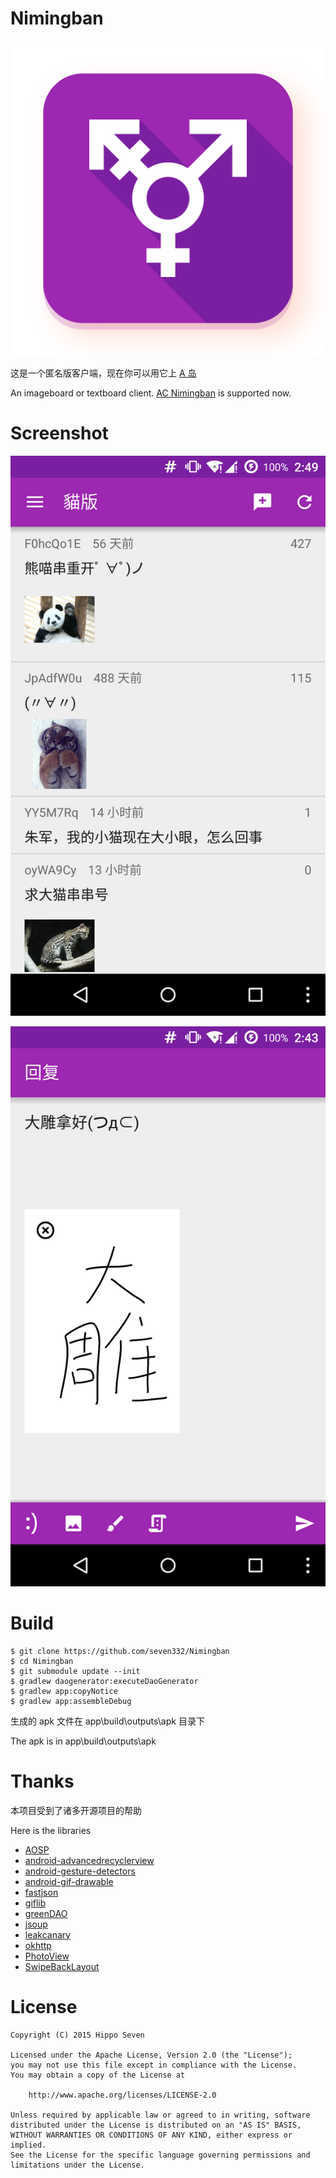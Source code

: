 # Nimingban

![Icon](art/launcher_icon-web.png)

这是一个匿名版客户端，现在你可以用它上 [A 岛](http://h.nimingban.com/Forum)

An imageboard or textboard client. [AC Nimingban](http://h.nimingban.com/Forum) is supported now.


# Screenshot

![screenshot-00](art/screenshot-00.png)

![screenshot-01](art/screenshot-01.png)


# Build

    $ git clone https://github.com/seven332/Nimingban
    $ cd Nimingban
    $ git submodule update --init
    $ gradlew daogenerator:executeDaoGenerator
    $ gradlew app:copyNotice
    $ gradlew app:assembleDebug

生成的 apk 文件在 app\build\outputs\apk 目录下

The apk is in app\build\outputs\apk


# Thanks

本项目受到了诸多开源项目的帮助

Here is the libraries

- [AOSP](http://source.android.com/)
- [android-advancedrecyclerview](https://github.com/h6ah4i/android-advancedrecyclerview)
- [android-gesture-detectors](https://github.com/Almeros/android-gesture-detectors)
- [android-gif-drawable](https://github.com/koral--/android-gif-drawable)
- [fastjson](https://github.com/alibaba/fastjson)
- [giflib](http://giflib.sourceforge.net)
- [greenDAO](https://github.com/greenrobot/greenDAO)
- [jsoup](https://github.com/jhy/jsoup)
- [leakcanary](https://github.com/square/leakcanary)
- [okhttp](https://github.com/square/okhttp)
- [PhotoView](https://github.com/chrisbanes/PhotoView)
- [SwipeBackLayout](https://github.com/ikew0ng/SwipeBackLayout)


# License

    Copyright (C) 2015 Hippo Seven

    Licensed under the Apache License, Version 2.0 (the "License");
    you may not use this file except in compliance with the License.
    You may obtain a copy of the License at

        http://www.apache.org/licenses/LICENSE-2.0

    Unless required by applicable law or agreed to in writing, software
    distributed under the License is distributed on an "AS IS" BASIS,
    WITHOUT WARRANTIES OR CONDITIONS OF ANY KIND, either express or implied.
    See the License for the specific language governing permissions and
    limitations under the License.
